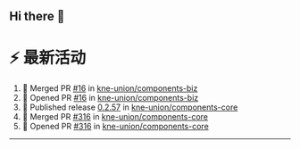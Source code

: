 ## Hi there 👋

<!--

**Here are some ideas to get you started:**

🙋‍♀️ A short introduction - what is your organization all about?
🌈 Contribution guidelines - how can the community get involved?
👩‍💻 Useful resources - where can the community find your docs? Is there anything else the community should know?
🍿 Fun facts - what does your team eat for breakfast?
🧙 Remember, you can do mighty things with the power of [Markdown](https://docs.github.com/github/writing-on-github/getting-started-with-writing-and-formatting-on-github/basic-writing-and-formatting-syntax)
-->


# ⚡ 最新活动

<!--START_SECTION:activity-->
1. 🎉 Merged PR [#16](https://github.com/kne-union/components-biz/pull/16) in [kne-union/components-biz](https://github.com/kne-union/components-biz)
2. 💪 Opened PR [#16](https://github.com/kne-union/components-biz/pull/16) in [kne-union/components-biz](https://github.com/kne-union/components-biz)
3. 🚀 Published release [0.2.57](https://github.com/kne-union/components-core/releases/tag/0.2.57) in [kne-union/components-core](https://github.com/kne-union/components-core)
4. 🎉 Merged PR [#316](https://github.com/kne-union/components-core/pull/316) in [kne-union/components-core](https://github.com/kne-union/components-core)
5. 💪 Opened PR [#316](https://github.com/kne-union/components-core/pull/316) in [kne-union/components-core](https://github.com/kne-union/components-core)
<!--END_SECTION:activity-->

---
